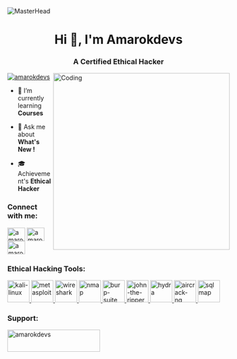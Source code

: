 <img src="https://i.pinimg.com/originals/87/f3/f1/87f3f1425b217691da645e97dbb50d55.gif" alt="MasterHead">
<h1 align="center">Hi 👋, I'm Amarokdevs</h1>
<h3 align="center">A Certified Ethical Hacker</h3>
<img align="right" alt="Coding" width="400" src="https://i.pinimg.com/originals/81/17/8b/81178b47a8598f0c81c4799f2cdd4057.gif">

<p align="left"> <a href="https://twitter.com/amarokdevs" target="blank"><img src="https://img.shields.io/twitter/follow/amarokdevs?logo=twitter&style=for-the-badge" alt="amarokdevs" /></a> </p>

- 🧃 I’m currently learning **Courses**

- 💬 Ask me about **What's New !**

- 🎓 Achievement's **Ethical Hacker**

<h3 align="left">Connect with me:</h3>
<p align="left">
<a href="https://twitter.com/amarokdevs" target="blank"><img align="center" src="https://raw.githubusercontent.com/rahuldkjain/github-profile-readme-generator/master/src/images/icons/Social/twitter.svg" alt="amarokdevs" height="30" width="40" /></a>
<a href="https://instagram.com/amarokdevs" target="blank"><img align="center" src="https://raw.githubusercontent.com/rahuldkjain/github-profile-readme-generator/master/src/images/icons/Social/instagram.svg" alt="amarokdevs" height="30" width="40" /></a>
<a href="https://www.youtube.com/c/amarokdevs" target="blank"><img align="center" src="https://raw.githubusercontent.com/rahuldkjain/github-profile-readme-generator/master/src/images/icons/Social/youtube.svg" alt="amarokdevs" height="30" width="40" /></a>
</p>

<h3 align="left">Ethical Hacking Tools:</h3>
<p align="left"> 
  <!-- Kali Linux -->
  <a href="https://www.kali.org/" target="_blank" rel="noreferrer"> 
    <img src="https://upload.wikimedia.org/wikipedia/commons/2/2b/Kali-dragon-icon.svg" alt="kali-linux" width="50" height="50"/> 
  </a>
  <!-- Metasploit -->
  <a href="https://www.metasploit.com/" target="_blank" rel="noreferrer"> 
    <img src="https://upload.wikimedia.org/wikipedia/commons/9/94/Metasploit_logo.svg" alt="metasploit" width="50" height="50"/> 
  </a>
  <!-- Wireshark -->
  <a href="https://www.wireshark.org/" target="_blank" rel="noreferrer"> 
    <img src="https://upload.wikimedia.org/wikipedia/commons/d/db/Wireshark_Icon.svg" alt="wireshark" width="50" height="50"/> 
  </a>
  <!-- Nmap -->
  <a href="https://nmap.org/" target="_blank" rel="noreferrer"> 
    <img src="https://upload.wikimedia.org/wikipedia/commons/5/56/Nmap_logo.svg" alt="nmap" width="50" height="50"/> 
  </a>
  <!-- Burp Suite -->
  <a href="https://portswigger.net/burp" target="_blank" rel="noreferrer"> 
    <img src="https://avatars.githubusercontent.com/u/43530568?s=280&v=4" alt="burp-suite" width="50" height="50"/> 
  </a>
  <!-- John the Ripper -->
  <a href="https://www.openwall.com/john/" target="_blank" rel="noreferrer"> 
    <img src="https://www.openwall.com/john/john-logo.png" alt="john-the-ripper" width="50" height="50"/> 
  </a>
  <!-- Hydra -->
  <a href="https://github.com/vanhauser-thc/thc-hydra" target="_blank" rel="noreferrer"> 
    <img src="https://www.kitploit.com/favicon.ico" alt="hydra" width="50" height="50"/> 
  </a>
  <!-- Aircrack-ng -->
  <a href="https://www.aircrack-ng.org/" target="_blank" rel="noreferrer"> 
    <img src="https://upload.wikimedia.org/wikipedia/commons/8/8f/Aircrack-ng_logo.svg" alt="aircrack-ng" width="50" height="50"/> 
  </a>
  <!-- SQLmap -->
  <a href="https://sqlmap.org/" target="_blank" rel="noreferrer"> 
    <img src="https://upload.wikimedia.org/wikipedia/commons/6/60/Sqlmap_logo.svg" alt="sqlmap" width="50" height="50"/> 
  </a>
</p>

<h3 align="left">Support:</h3>
<p><a href="https://www.buymeacoffee.com/amarokdevs "> <img align="left" src="https://cdn.buymeacoffee.com/buttons/v2/default-yellow.png" height="50" width="210" alt="amarokdevs " /></a></p><br><br>
